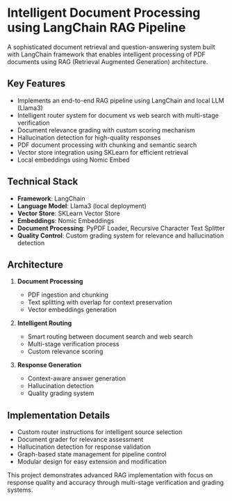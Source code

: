# Intelligent Document Processing using LangChain RAG Pipeline

A sophisticated document retrieval and question-answering system built with LangChain framework that enables intelligent processing of PDF documents using RAG (Retrieval Augmented Generation) architecture.

## Key Features

- Implements an end-to-end RAG pipeline using LangChain and local LLM (Llama3)
- Intelligent router system for document vs web search with multi-stage verification
- Document relevance grading with custom scoring mechanism
- Hallucination detection for high-quality responses
- PDF document processing with chunking and semantic search
- Vector store integration using SKLearn for efficient retrieval
- Local embeddings using Nomic Embed

## Technical Stack

- **Framework**: LangChain
- **Language Model**: Llama3 (local deployment)
- **Vector Store**: SKLearn Vector Store
- **Embeddings**: Nomic Embeddings
- **Document Processing**: PyPDF Loader, Recursive Character Text Splitter
- **Quality Control**: Custom grading system for relevance and hallucination detection

## Architecture

1. **Document Processing**
   - PDF ingestion and chunking
   - Text splitting with overlap for context preservation
   - Vector embeddings generation

2. **Intelligent Routing**
   - Smart routing between document search and web search
   - Multi-stage verification process
   - Custom relevance scoring

3. **Response Generation**
   - Context-aware answer generation
   - Hallucination detection
   - Quality grading system

## Implementation Details

- Custom router instructions for intelligent source selection
- Document grader for relevance assessment
- Hallucination detection for response validation
- Graph-based state management for pipeline control
- Modular design for easy extension and modification

This project demonstrates advanced RAG implementation with focus on response quality and accuracy through multi-stage verification and grading systems.


